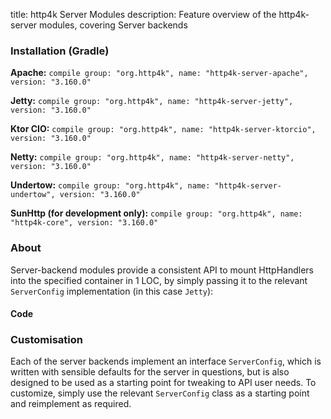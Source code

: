 title: http4k Server Modules
description: Feature overview of the http4k-server modules, covering Server backends

### Installation (Gradle)
**Apache:** ```compile group: "org.http4k", name: "http4k-server-apache", version: "3.160.0"```

**Jetty:** ```compile group: "org.http4k", name: "http4k-server-jetty", version: "3.160.0"```

**Ktor CIO:** ```compile group: "org.http4k", name: "http4k-server-ktorcio", version: "3.160.0"```

**Netty:** ```compile group: "org.http4k", name: "http4k-server-netty", version: "3.160.0"```

**Undertow:** ```compile group: "org.http4k", name: "http4k-server-undertow", version: "3.160.0"```

**SunHttp (for development only):** ```compile group: "org.http4k", name: "http4k-core", version: "3.160.0"```

### About
Server-backend modules provide a consistent API to mount HttpHandlers into the specified container in 1 LOC, by 
simply passing it to the relevant `ServerConfig` implementation (in this case `Jetty`):

#### Code [<img class="octocat"/>](https://github.com/http4k/http4k/blob/master/src/docs/guide/modules/servers/example_http.kt)
<script src="https://gist-it.appspot.com/https://github.com/http4k/http4k/blob/master/src/docs/guide/modules/servers/example_http.kt"></script>

### Customisation
Each of the server backends implement an interface `ServerConfig`, which is written with sensible defaults for the server in questions, 
but is also designed to be used as a starting point for tweaking to API user needs. To customize, simply use the relevant `ServerConfig` 
class as a starting point and reimplement as required.
